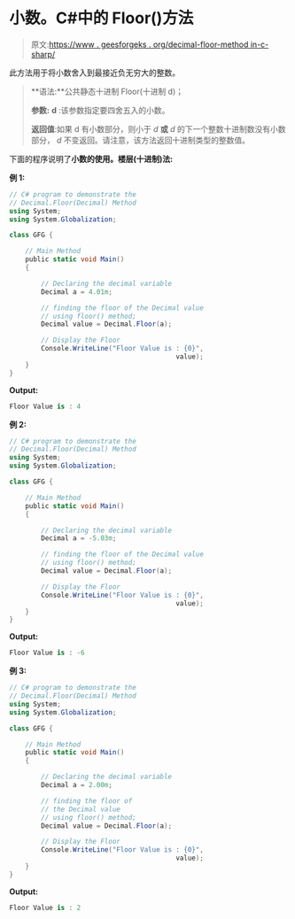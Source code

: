 # 小数。C#中的 Floor()方法

> 原文:[https://www . geesforgeks . org/decimal-floor-method in-c-sharp/](https://www.geeksforgeeks.org/decimal-floor-method-in-c-sharp/)

此方法用于将小数舍入到最接近负无穷大的整数。

> **语法:**公共静态十进制 Floor(十进制 d)；
> 
> **参数:**
> **d** :该参数指定要四舍五入的小数。
> 
> **返回值**:如果 d 有小数部分，则小于 *d* **或** *d* 的下一个整数十进制数没有小数部分， *d* 不变返回。请注意，该方法返回十进制类型的整数值。

下面的程序说明了**小数的使用。楼层(十进制)法:**

**例 1:**

```cs
// C# program to demonstrate the
// Decimal.Floor(Decimal) Method
using System;
using System.Globalization;

class GFG {

    // Main Method
    public static void Main()
    {

        // Declaring the decimal variable
        Decimal a = 4.01m;

        // finding the floor of the Decimal value
        // using floor() method;
        Decimal value = Decimal.Floor(a);

        // Display the Floor
        Console.WriteLine("Floor Value is : {0}",
                                          value);
    }
}
```

**Output:**

```cs
Floor Value is : 4

```

**例 2:**

```cs
// C# program to demonstrate the
// Decimal.Floor(Decimal) Method
using System;
using System.Globalization;

class GFG {

    // Main Method
    public static void Main()
    {

        // Declaring the decimal variable
        Decimal a = -5.03m;

        // finding the floor of the Decimal value
        // using floor() method;
        Decimal value = Decimal.Floor(a);

        // Display the Floor
        Console.WriteLine("Floor Value is : {0}",
                                          value);
    }
}
```

**Output:**

```cs
Floor Value is : -6

```

**例 3:**

```cs
// C# program to demonstrate the
// Decimal.Floor(Decimal) Method
using System;
using System.Globalization;

class GFG {

    // Main Method
    public static void Main()
    {

        // Declaring the decimal variable
        Decimal a = 2.00m;

        // finding the floor of 
        // the Decimal value
        // using floor() method;
        Decimal value = Decimal.Floor(a);

        // Display the Floor
        Console.WriteLine("Floor Value is : {0}",
                                          value);
    }
}
```

**Output:**

```cs
Floor Value is : 2

```